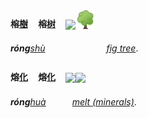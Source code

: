 <section>
<div>

### `榕`[`樹`]()　`榕`[`树`]()　<sub><img height="32" src="https://lessesity.com/language/img/fruits/fig.svg"/><img height="32" src="https://raw.githubusercontent.com/googlefonts/noto-emoji/main/svg/emoji_u1f333.svg"/></sub>
***róng**[shù]()*　　　　　　　*[fig tree](https://www.google.com/search?tbm=isch&q=fig%20tree)*.
</div>

<div>
  
### `熔`[`化`]()　`熔`[`化`]()　<sub><img height="32" src="https://keyboard.cool/assets/NotoEmoji/emoji_u1f525.svg"/><img height="32" src="https://keyboard.cool/assets/Twemoji/1f503.svg"/></sub>
***róng**[huà]()*　　　*[melt (minerals)](https://www.google.com/search?tbm=isch&q=melt+steel)*.
</div>

</section>
